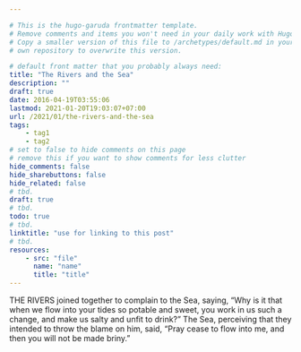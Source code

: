 ```yaml
---

# This is the hugo-garuda frontmatter template.
# Remove comments and items you won't need in your daily work with Hugo.
# Copy a smaller version of this file to /archetypes/default.md in your
# own repository to overwrite this version.

# default front matter that you probably always need:
title: "The Rivers and the Sea"
description: ""
draft: true
date: 2016-04-19T03:55:06
lastmod: 2021-01-20T19:03:07+07:00
url: /2021/01/the-rivers-and-the-sea
tags:
    - tag1
    - tag2
# set to false to hide comments on this page
# remove this if you want to show comments for less clutter
hide_comments: false
hide_sharebuttons: false
hide_related: false
# tbd.
draft: true
# tbd.
todo: true
# tbd.
linktitle: "use for linking to this post"
# tbd.
resources:
    - src: "file"
      name: "name"
      title: "title"
---
```

THE RIVERS joined together to complain to the Sea, saying, “Why is it that when we flow into your tides so potable and sweet, you work in us such a change, and make us salty and unfit to drink?” The Sea, perceiving that they intended to throw the blame on him, said, “Pray cease to flow into me, and then you will not be made briny.”
